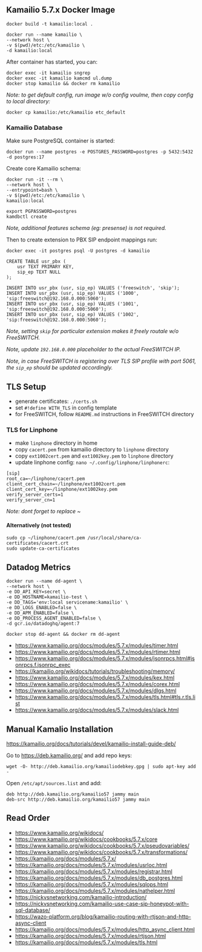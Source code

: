 ## Kamailio 5.7.x Docker Image

```
docker build -t kamailio:local .

docker run --name kamailio \
--network host \
-v $(pwd)/etc:/etc/kamailio \
-d kamailio:local
```

After container has started, you can:

```
docker exec -it kamailio sngrep
docker exec -it kamailio kamcmd ul.dump
docker stop kamailio && docker rm kamailio
```

_Note: to get default config, run image w/o config voulme, then copy config to local directory:_

```
docker cp kamailio:/etc/kamailio etc_default
```

### Kamailio Database

Make sure PostgreSQL container is started:

```
docker run --name postgres -e POSTGRES_PASSWORD=postgres -p 5432:5432 -d postgres:17
```

Create core Kamailio schema:

```
docker run -it --rm \
--network host \
--entrypoint=bash \
-v $(pwd)/etc:/etc/kamailio \
kamailio:local

export PGPASSWORD=postgres
kamdbctl create
```

_Note, additional features schema (eg: presense) is not required._

Then to create extension to PBX SIP endpoint mappings run:

```
docker exec -it postgres psql -U postgres -d kamailio

CREATE TABLE usr_pbx (
    usr TEXT PRIMARY KEY,
    sip_ep TEXT NULL
);

INSERT INTO usr_pbx (usr, sip_ep) VALUES ('freeswitch', 'skip');
INSERT INTO usr_pbx (usr, sip_ep) VALUES ('1000', 'sip:freeswitch@192.168.0.000:5060');
INSERT INTO usr_pbx (usr, sip_ep) VALUES ('1001', 'sip:freeswitch@192.168.0.000:5060');
INSERT INTO usr_pbx (usr, sip_ep) VALUES ('1002', 'sip:freeswitch@192.168.0.000:5060');
```

_Note, setting `skip` for particular extension makes it freely routale w/o FreeSWITCH._

_Note, update `192.168.0.000` placeholder to the actual FreeSWITCH IP._

_Note, in case FreeSWITCH is registering over TLS SIP profile with port 5061, the `sip_ep` should be updated accordingly._

## TLS Setup

-   generate certificates: `./certs.sh`
-   set `#!define WITH_TLS` in config template
-   for FreeSWITCH, follow `README.md` instructions in FreeSWITCH directory

### TLS for Linphone

-   make `linphone` directory in home
-   copy `cacert.pem` from kamailio directory to `linphone` directory
-   copy `ext1002cert.pem` and `ext1002key.pem` to `linphone` directory
-   update linphone config: `nano ~/.config/linphone/linphonerc`:

```
[sip]
root_ca=~/linphone/cacert.pem
client_cert_chain=~/linphone/ext1002cert.pem
client_cert_key=~/linphone/ext1002key.pem
verify_server_certs=1
verify_server_cn=1
```

_Note: dont forget to replace ~_

#### Alternatively (not tested)

```
sudo cp ~/linphone/cacert.pem /usr/local/share/ca-certificates/cacert.crt
sudo update-ca-certificates
```

## Datadog Metrics

```
docker run --name dd-agent \
--network host \
-e DD_API_KEY=secret \
-e DD_HOSTNAME=kamailio-test \
-e DD_TAGS='env:local servicename:kamailio' \
-e DD_LOGS_ENABLED=false \
-e DD_APM_ENABLED=false \
-e DD_PROCESS_AGENT_ENABLED=false \
-d gcr.io/datadoghq/agent:7

docker stop dd-agent && docker rm dd-agent
```

- https://www.kamailio.org/docs/modules/5.7.x/modules/timer.html
- https://www.kamailio.org/docs/modules/5.7.x/modules/rtimer.html
- https://www.kamailio.org/docs/modules/5.7.x/modules/jsonrpcs.html#jsonrpcs.f.jsonrpc_exec
- https://kamailio.org/wikidocs/tutorials/troubleshooting/memory/
- https://www.kamailio.org/docs/modules/5.7.x/modules/kex.html
- https://www.kamailio.org/docs/modules/5.7.x/modules/corex.html
- https://www.kamailio.org/docs/modules/5.7.x/modules/dlgs.html
- https://www.kamailio.org/docs/modules/5.7.x/modules/tls.html#tls.r.tls.list
- https://www.kamailio.org/docs/modules/5.7.x/modules/slack.html

## Manual Kamalio Installation

https://kamailio.org/docs/tutorials/devel/kamailio-install-guide-deb/

Go to https://deb.kamailio.org/ and add repo keys:

```
wget -O- http://deb.kamailio.org/kamailiodebkey.gpg | sudo apt-key add -
```

Open `/etc/apt/sources.list` and add:

```
deb http://deb.kamailio.org/kamailio57 jammy main
deb-src http://deb.kamailio.org/kamailio57 jammy main
```

## Read Order

- https://www.kamailio.org/wikidocs/
- https://www.kamailio.org/wikidocs/cookbooks/5.7.x/core
- https://www.kamailio.org/wikidocs/cookbooks/5.7.x/pseudovariables/
- https://www.kamailio.org/wikidocs/cookbooks/5.7.x/transformations/
- https://kamailio.org/docs/modules/5.7.x/
- https://kamailio.org/docs/modules/5.7.x/modules/usrloc.html
- https://kamailio.org/docs/modules/5.7.x/modules/registrar.html
- https://kamailio.org/docs/modules/5.7.x/modules/db_postgres.html
- https://kamailio.org/docs/modules/5.7.x/modules/sqlops.html
- https://kamailio.org/docs/modules/5.7.x/modules/nathelper.html
- https://nickvsnetworking.com/kamailio-introduction/
- https://nickvsnetworking.com/kamailio-use-case-sip-honeypot-with-sql-database/
- https://wazo-platform.org/blog/kamailio-routing-with-rtjson-and-http-async-client
- https://kamailio.org/docs/modules/5.7.x/modules/http_async_client.html
- https://kamailio.org/docs/modules/5.7.x/modules/rtjson.html
- https://kamailio.org/docs/modules/5.7.x/modules/tls.html
